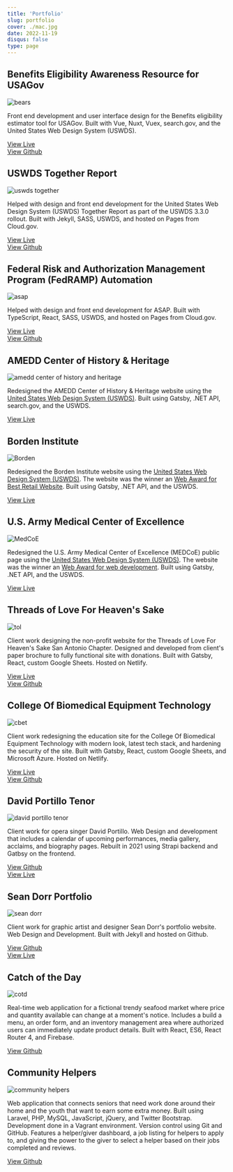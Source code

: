 ```yaml
---
title: 'Portfolio'
slug: portfolio
cover: ./mac.jpg
date: 2022-11-19
disqus: false
type: page
---
```


## Benefits Eligibility Awareness Resource for USAGov

![bears](./bears.png)

Front end development and user interface design for the Benefits eligibility estimator tool for USAGov. Built with Vue, Nuxt, Vuex, search.gov, and the United States Web Design System (USWDS).

[View Live](https://benefits-tool-beta.usa.gov/) <br/>
[View Github](https://github.com/GSA/usagov-benefits-eligibility)

## USWDS Together Report

![uswds together](./uswds.png)

Helped with design and front end development for the United States Web Design System (USWDS) Together Report as part of the USWDS 3.3.0 rollout. Built with Jekyll, SASS, USWDS, and hosted on Pages from Cloud.gov.

[View Live](https://designsystem.digital.gov/together/) <br/>
[View Github](https://github.com/uswds/uswds-site/)

## Federal Risk and Authorization Management Program (FedRAMP) Automation

![asap](./asap.png)

Helped with design and front end development for ASAP. Built with TypeScript, React, SASS, USWDS, and hosted on Pages from Cloud.gov.

[View Live](https://federalist-b6c4d61f-facd-4833-a4a9-554523a87147.sites.pages.cloud.gov/site/gsa/fedramp-automation/) <br/>
[View Github](https://github.com/18F/fedramp-automation/)

## AMEDD Center of History & Heritage

![amedd center of history and heritage](./achh.png)

Redesigned the AMEDD Center of History & Heritage website using the [United States Web Design System (USWDS)](https://designsystem.digital.gov/). Built using Gatsby, .NET API, search.gov, and the USWDS.

[View Live][achh]

## Borden Institute

![Borden](./borden.png)

Redesigned the Borden Institute website using the [United States Web Design System (USWDS)](https://designsystem.digital.gov/). The website was the winner an [Web Award for Best Retail Website](http://www.webaward.org/winner/35795/g6-business-technology-solutions--wins-2020-webaward-for-borden-institute.html). Built using Gatsby, .NET API, and the USWDS.

[View Live][borden]

## U.S. Army Medical Center of Excellence

![MedCoE](./medcoe.png)

Redesigned the U.S. Army Medical Center of Excellence (MEDCoE) public page using the [United States Web Design System (USWDS)](https://designsystem.digital.gov/). The website was the winner an [Web Award for web development](http://www.webaward.org/winner/35327/pigeon-frank-s-jr--verastigui-hector-a-young-stephanie-a-bailey-james-e-cardwell-loretta-b-castillo-paul-engler-timothy-l-gilbert-nancy-j-fox-matthew-d-wins-2019-webaward-for-army-medical-department-center--school-hrcoe.html). Built using Gatsby, .NET API, and the USWDS.

[View Live][medcoe]

## Threads of Love For Heaven's Sake

![tol](./tol.png)

Client work designing the non-profit website for the Threads of Love For Heaven's Sake San Antonio Chapter. Designed and developed from client's paper brochure to fully functional site with donations. Built with Gatsby, React, custom Google Sheets. Hosted on Netlify.

[View Live][tol] <br/>
[View Github](https://github.com/sacodersunited/threads-of-love)

## College Of Biomedical Equipment Technology

![cbet](./cbet.jpg)

Client work redesigning the education site for the College Of Biomedical Equipment Technology with modern look, latest tech stack, and hardening the security of the site. Built with Gatsby, React, custom Google Sheets, and Microsoft Azure. Hosted on Netlify.

[View Live][cbet] <br/>
[View Github](https://github.com/sacodersunited/cbet)

## David Portillo Tenor

![david portillo tenor](./portillo.png)

Client work for opera singer David Portillo. Web Design and development that includes a calendar of upcoming performances, media gallery, acclaims, and biography pages. Rebuilt in 2021 using Strapi backend and Gatbsy on the frontend.

[View Github][david-portillo-gh] <br/>
[View Live][david-portillo-live]

## Sean Dorr Portfolio

![sean dorr](./seandorr.jpg)

Client work for graphic artist and designer Sean Dorr's portfolio website. Web Design and Development. Built with Jekyll and hosted on Github.

[View Github][sean-dorr-gh] <br/>
[View Live][sean-dorr-live]

## Catch of the Day

![cotd](./cotd.png)

Real-time web application for a fictional trendy seafood market where price and quantity available can change at a moment's notice. Includes a build a menu, an order form, and an inventory management area where authorized users can immediately update product details. Built with React, ES6, React Router 4, and Firebase.

[View Github][cotd-gh]

## Community Helpers

![community helpers](./comm_helpers.jpg)

Web application that connects seniors that need work done around their home and the youth that want to earn some extra money. Built using Laravel, PHP, MySQL, JavaScript, jQuery, and Twitter Bootstrap. Development done in a Vagrant environment. Version control using Git and GitHub. Features a helper/giver dashboard, a job listing for helpers to apply to, and giving the power to the giver to select a helper based on their jobs completed and reviews.

[View Github][community-helpers-gh] <br/>

[cotd-gh]: https://github.com/fpigeonjr/reactForBeginners
[david-portillo-gh]: https://github.com/sacodersunited/portillo-tenor
[david-portillo-live]: http://davidportillotenor.com
[sean-dorr-gh]: https://github.com/seandorr/designer-portfolio
[sean-dorr-live]: http://seandorr.com/
[community-helpers-gh]: https://github.com/fpigeon/blog.dev
[community-helpers-live]: http://community-helpers.com
[medcoe]: https://medcoe.army.mil
[cbet]: https://cbet.edu
[borden]: https://medcoe.army.mil/borden
[achh]: https://achh.army.mil/
[tol]: https://threadsoflovesatx.org

